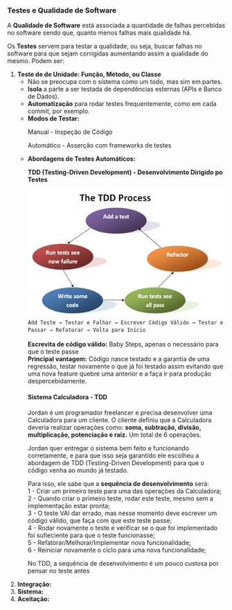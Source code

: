 ### Testes e Qualidade de Software

A <b>Qualidade de Software</b> está associada a quantidade de falhas percebidas no software sendo que, quanto menos falhas mais qualidade há.

Os <b>Testes</b> servem para testar a qualidade, ou seja, buscar falhas no software para que sejam corrigidas aumentando assim a qualidade do mesmo. Podem ser:
<ol>
  <li>
    <b>Teste de de Unidade: Função, Método, ou Classe</b> 
    <ul>
      <li>Não se preocupa com o sistema como um todo, mas sim em partes.</li> 
      <li><b>Isola</b> a parte a ser testada de dependências esternas (APIs e Banco de Dados).</li>
      <li><b>Automatização</b> para rodar testes frequentemente, como em cada commit, por exemplo.</li>
      <li>
        <b>Modos de Testar:</b>
        <p>Manual - Inspeção de Código</p>
        <p>Automático - Asserção com frameworks de testes</p>
      </li>
      <li>
        <div>
          <b>Abordagens de Testes Automáticos:</b>
          <p><b>TDD (Testing-Driven Development) - Desenvolvimento Dirigido po Testes</b></p>
          <img src="./test-driven-development.png">
          <code>Add Teste &rarr; Testar e Falhar &rarr; Escrever Código Válido &rarr; Testar e Passar &rarr; Refatorar &rarr; Volta para Início</code></br></br>
          <b>Escrevita de código válido:</b> Baby Steps, apenas o necessário para que o teste passe</br>
          <b>Principal vantagem:</b> Código nasce testado e a garantia de uma regressão, testar novamente o que já foi testado assim evitando que uma nova feature quebre uma anterior e a faça ir para produção despercebidamente.
          <div>
            <h4>Sistema Calculadora - TDD</h4>
            <p>Jordan é um programador freelancer e precisa desenvolver uma Calculadora para um cliente. O cliente definiu que a Calculadora deveria realizar operações como: <b>soma, subtração, divisão, multiplicação, potenciação e raiz.</b> Um total de 6 operações.</p>
            <p>Jordan quer entregar o sistema bem feito e funcionando corretamente, e para que isso seja garantido ele escolheu a abordagem de TDD (Testing-Driven Development) para que o código venha ao mundo já testado.</p>
            <p>
            Para isso, ele sabe que a <b>sequência de desenvolvimento</b> será:
            </br>
            1 - Criar um primeiro teste para uma das operações da Calculadora;
            </br>
            2 - Quando criar o primeiro teste, rodar este teste, mesmo sem a implementação estar pronta;
            </br>
            3 - O teste VAI dar errado, mas nesse momento deve escrever um código válido, que faça com que este teste passe;
            </br>
            4 - Rodar novamente o teste e verificar se o que foi implementado foi sufieciente para que o teste funcionasse;
            </br>
            5 - Refatorar/Melhorar/Implementar nova funcionalidade;
            </br>
            6 - Reiniciar novamente o ciclo para uma nova funcionalidade;
            <p>No TDD, a sequência de desenvolvimento é um pouco custosa por pensar no teste antes</p>
            </p>
          </div>
        </div>
      </li>
    </ul>
  </li>
  <li><b>Integração: </b></li>
  <li><b>Sistema: </b></li>
  <li><b>Aceitação: </b></li>
</ol>